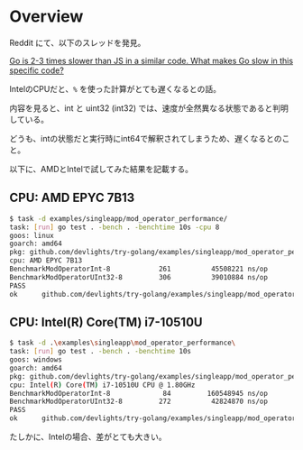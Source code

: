 # Overview

Reddit にて、以下のスレッドを発見。

[Go is 2-3 times slower than JS in a similar code. What makes Go slow in this specific code?](https://www.reddit.com/r/golang/comments/11spdom/go_is_23_times_slower_than_js_in_a_similar_code)

IntelのCPUだと、```%``` を使った計算がとても遅くなるとの話。

内容を見ると、int と uint32 (int32) では、速度が全然異なる状態であると判明している。

どうも、intの状態だと実行時にint64で解釈されてしまうため、遅くなるとのこと。

以下に、AMDとIntelで試してみた結果を記載する。

## CPU: AMD EPYC 7B13

```sh
$ task -d examples/singleapp/mod_operator_performance/
task: [run] go test . -bench . -benchtime 10s -cpu 8
goos: linux
goarch: amd64
pkg: github.com/devlights/try-golang/examples/singleapp/mod_operator_performance
cpu: AMD EPYC 7B13
BenchmarkModOperatorInt-8            261          45508221 ns/op
BenchmarkModOperatorUInt32-8         306          39010884 ns/op
PASS
ok      github.com/devlights/try-golang/examples/singleapp/mod_operator_performance     32.406s
```

## CPU: Intel(R) Core(TM) i7-10510U

```sh
$ task -d .\examples\singleapp\mod_operator_performance\
task: [run] go test . -bench . -benchtime 10s
goos: windows
goarch: amd64
pkg: github.com/devlights/try-golang/examples/singleapp/mod_operator_performance
cpu: Intel(R) Core(TM) i7-10510U CPU @ 1.80GHz
BenchmarkModOperatorInt-8             84         160548945 ns/op
BenchmarkModOperatorUInt32-8         272          42824870 ns/op
PASS
ok      github.com/devlights/try-golang/examples/singleapp/mod_operator_performance     30.474s
```

たしかに、Intelの場合、差がとても大きい。

